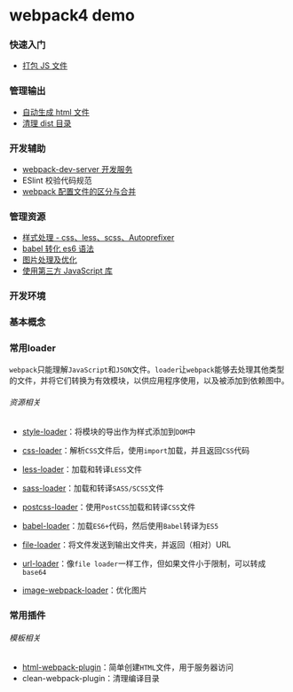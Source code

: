 # webpack4 demo

### 快速入门

- [打包 JS 文件](https://github.com/aimeefe/wepack4-demo/tree/master/demo01)

### 管理输出

- [自动生成 html 文件](https://github.com/aimeefe/wepack4-demo/tree/master/demo02)
- [清理 dist 目录](https://github.com/aimeefe/wepack4-demo/tree/master/demo04)

### 开发辅助
- [webpack-dev-server 开发服务](https://github.com/aimeefe/wepack4-demo/tree/master/demo05)
- ESlint 校验代码规范
- [webpack 配置文件的区分与合并](https://github.com/aimeefe/wepack4-demo/tree/master/demo06)

### 管理资源

- [样式处理 - css、less、scss、Autoprefixer](https://github.com/aimeefe/wepack4-demo/tree/master/demo03)
- [babel 转化 es6 语法](https://github.com/aimeefe/wepack4-demo/tree/master/demo07)
- [图片处理及优化](https://github.com/aimeefe/wepack4-demo/tree/master/demo09)
- [使用第三方 JavaScript 库](https://github.com/aimeefe/wepack4-demo/tree/master/demo08)

### 开发环境
### 基本概念
### 常用loader

`webpack`只能理解`JavaScript`和`JSON`文件。`loader`让`webpack`能够去处理其他类型的文件，并将它们转换为有效模块，以供应用程序使用，以及被添加到依赖图中。

###### 资源相关

- [style-loader](https://webpack.docschina.org/loaders/style-loader)：将模块的导出作为样式添加到`DOM`中
- [css-loader](https://webpack.docschina.org/loaders/css-loader)：解析`CSS`文件后，使用`import`加载，并且返回`CSS`代码
- [less-loader](https://webpack.docschina.org/loaders/less-loader)：加载和转译`LESS`文件
- [sass-loader](https://webpack.docschina.org/loaders/sass-loader)：加载和转译`SASS/SCSS`文件
- [postcss-loader](https://webpack.docschina.org/loaders/postcss-loader)：使用`PostCSS`加载和转译`CSS`文件

- [babel-loader](https://webpack.docschina.org/loaders/babel-loader)：加载`ES6+`代码，然后使用`Babel`转译为`ES5`
- [file-loader](https://webpack.docschina.org/loaders/file-loader)：将文件发送到输出文件夹，并返回（相对）URL

- [url-loader](https://webpack.docschina.org/loaders/url-loader)：像`file loader`一样工作，但如果文件小于限制，可以转成`base64`
- [image-webpack-loader](https://www.npmjs.com/package/image-webpack-loader)：优化图片

### 常用插件

###### 模板相关
- [html-webpack-plugin](https://webpack.docschina.org/plugins/html-webpack-plugin)：简单创建`HTML`文件，用于服务器访问
- clean-webpack-plugin：清理编译目录

